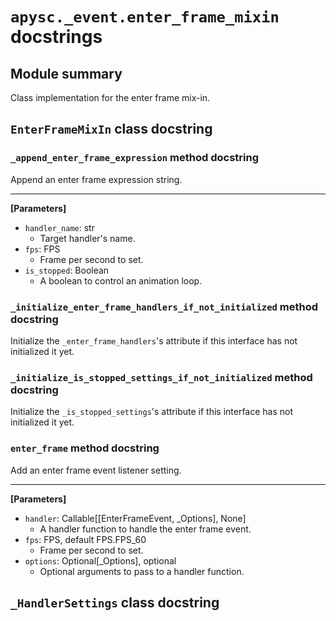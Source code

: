 # `apysc._event.enter_frame_mixin` docstrings

## Module summary

Class implementation for the enter frame mix-in.

## `EnterFrameMixIn` class docstring

### `_append_enter_frame_expression` method docstring

Append an enter frame expression string.<hr>

**[Parameters]**

- `handler_name`: str
  - Target handler's name.
- `fps`: FPS
  - Frame per second to set.
- `is_stopped`: Boolean
  - A boolean to control an animation loop.

### `_initialize_enter_frame_handlers_if_not_initialized` method docstring

Initialize the `_enter_frame_handlers`'s attribute if this interface has not initialized it yet.

### `_initialize_is_stopped_settings_if_not_initialized` method docstring

Initialize the `_is_stopped_settings`'s attribute if this interface has not initialized it yet.

### `enter_frame` method docstring

Add an enter frame event listener setting.<hr>

**[Parameters]**

- `handler`: Callable[[EnterFrameEvent, _Options], None]
  - A handler function to handle the enter frame event.
- `fps`: FPS, default FPS.FPS_60
  - Frame per second to set.
- `options`: Optional[_Options], optional
  - Optional arguments to pass to a handler function.

## `_HandlerSettings` class docstring